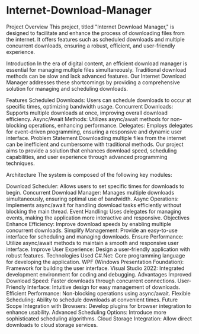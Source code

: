 # Internet-Download-Manager
Project Overview
This project, titled "Internet Download Manager," is designed to facilitate and enhance the process of downloading files from the internet. It offers features such as scheduled downloads and multiple concurrent downloads, ensuring a robust, efficient, and user-friendly experience.

Introduction
In the era of digital content, an efficient download manager is essential for managing multiple files simultaneously. Traditional download methods can be slow and lack advanced features. Our Internet Download Manager addresses these shortcomings by providing a comprehensive solution for managing and scheduling downloads.

Features
Scheduled Downloads: Users can schedule downloads to occur at specific times, optimizing bandwidth usage.
Concurrent Downloads: Supports multiple downloads at once, improving overall download efficiency.
Async/Await Methods: Utilizes async/await methods for non-blocking operations, enhancing performance.
Delegates: Employs delegates for event-driven programming, ensuring a responsive and dynamic user interface.
Problem Statement
Downloading multiple files from the internet can be inefficient and cumbersome with traditional methods. Our project aims to provide a solution that enhances download speed, scheduling capabilities, and user experience through advanced programming techniques.

Architecture
The system is composed of the following key modules:

Download Scheduler: Allows users to set specific times for downloads to begin.
Concurrent Download Manager: Manages multiple downloads simultaneously, ensuring optimal use of bandwidth.
Async Operations: Implements async/await for handling download tasks efficiently without blocking the main thread.
Event Handling: Uses delegates for managing events, making the application more interactive and responsive.
Objectives
Enhance Efficiency: Improve download speeds by enabling multiple concurrent downloads.
Simplify Management: Provide an easy-to-use interface for scheduling and managing downloads.
Ensure Performance: Utilize async/await methods to maintain a smooth and responsive user interface.
Improve User Experience: Design a user-friendly application with robust features.
Technologies Used
C#.Net: Core programming language for developing the application.
WPF (Windows Presentation Foundation): Framework for building the user interface.
Visual Studio 2022: Integrated development environment for coding and debugging.
Advantages
Improved Download Speed: Faster downloads through concurrent connections.
User-Friendly Interface: Intuitive design for easy management of downloads.
Efficient Performance: Non-blocking operations using async/await.
Flexible Scheduling: Ability to schedule downloads at convenient times.
Future Scope
Integration with Browsers: Develop plugins for browser integration to enhance usability.
Advanced Scheduling Options: Introduce more sophisticated scheduling algorithms.
Cloud Storage Integration: Allow direct downloads to cloud storage services.
